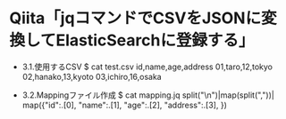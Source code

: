 # Qiita「jqコマンドでCSVをJSONに変換してElasticSearchに登録する」

- 3.1.使用するCSV
$ cat test.csv 
id,name,age,address
01,taro,12,tokyo
02,hanako,13,kyoto
03,ichiro,16,osaka


- 3.2.Mappingファイル作成
$ cat mapping.jq 
split("\n")|map(split(","))|
   map({"id":.[0],
        "name":.[1],
        "age":.[2],
        "address":.[3],
})

